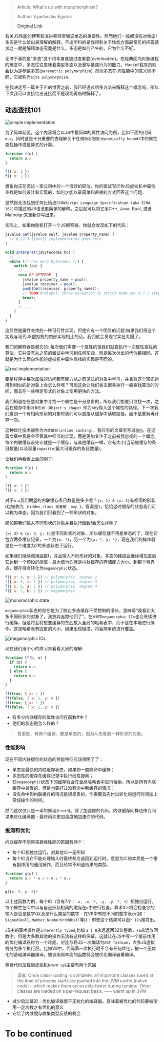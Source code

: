 > Article: What's up with monomorphism?

> Author: Vyacheslav Egorov

> [Original Link](https://mrale.ph/blog/2015/01/11/whats-up-with-monomorphism.html)

有关JS性能的博客和演讲都经常强调单态的重要性。然而他们一般都没有对单态/多态是什么给出易理解的解释。不出所料的是我得到关于性能方面最常见的问答请求之一就是解释单态究竟是什么，多态是如何产生的，它为什么不好。

无济于事的是"多态"这个词本身就被过度重载(overloaded)。在经典面向对象编程的概念中，多态往往意味着类型多态以及重写基类行为的能力。Haskell程序员则会认为是参数多态(`parametric polymorphism`). 然而多态在JS性能中的意义则不同，它被称为`site polymorphism`.

在我决定写一篇关于它的博客之前，我已经通过很多方法来解释这个概念吗，所以下次我可以直接给出链接而不是现场再临时解释了。

## 动态查找101

![simple implementation](https://github.com/RogerZZZZZ/V8-blog/blob/master/translation/What's-up-with-monomorphism/img/1.png)

为了简单起见，这个内容将会以JS中最简单的属性访问为例，比如下面的代码`o.x`。同时这是十分重要的去理解关于任何`动态范围(dynamically bound)`中的属性查找操作或是算式的计算。

```javascript
function f(o) {
  return o.x
}

f({ x: 1 })
f({ x: 2 })
```

想象你正在面试一家公司中的一个很好的职位，你的面试官问你JS虚拟机中属性查找是如何设计和实现的，如何才能以最简单和直接的方式回答这个问题。

显然你无法找到任何比给出`ECMAScript Language Specification (aka ECMA 262)`中描述的JS语法更简单的解释。之后就可以将它用C++, Java, Rust, 或者Malbolge来重新抄写出来。

实际上，如果你随机打开一个JS解释器，你就会发现如下的代码：

```javascript
jsvalue Get(jsvalue self, jsvalue property_name) {
  // 8.12.3 [[Get]] implementation goes here
}

void Interpret(jsbytecodes bc) {
  // ...
  while (/* has more bytecodes */) {
    switch (op) {
      // ...
      case OP_GETPROP: {
        jsvalue property_name = pop();
        jsvalue receiver = pop();
        push(Get(receiver, property_name));
        // TODO(mraleph): throw exception in strict mode per 8.7.1 step 3.
        break;
      }
      // ...
    }
  }
}
```

这显然是属性查找的一种可行性实现，但是它有一个明显的问题:如果我们将这个实现与现代JS虚拟机的内部实现相比的话，我们就会发现它实在太慢了。

我们的解释器是健忘的: 每次我们需要一个属性的值我们就要执行一次属性查找的算法，它并没有从之前的尝试中学习到任何东西，而是每次付出的代价都相同。这就是为什么面向性能的虚拟机中属性查找的实现是不同的。

![real implementation](https://github.com/RogerZZZZZ/V8-blog/blob/master/translation/What's-up-with-monomorphism/img/2.png)

要是程序中每次属性的访问都有能力从之前见过的对象中学习，并且将这个知识运用到相似的新对象上会怎么样呢？可能这会让我们省去很多执行一般查找算法的时间，而去在一些特定形式的对象上使用更快的方法。

我们知道在任意对象中寻找一个属性是十分昂贵的，所以我们想要只寻找一次，之后在缓存中用`对象形状（Object's shape）`作为key存入这个属性的路径。下一次我们看到一个有相同形状的对象时我们可以直接从缓存中读取路径，而不是重新再计算一次。

这种优化技术被称为`内敛缓存(inline caching)`，我只有的文章有写过[link](https://mrale.ph/blog/2012/06/03/explaining-js-vms-in-js-inline-caches.html)。在这篇文章中我将会不管其中细节的实现，而是更加专注于之前被我忽视的一个概念。每个内联缓存首先它就是一个缓存，与其他缓存一样，它有大小(当前被缓存的条目数量)以及容量`capacity`(最大可缓存的条目数量)。

让我们再看看上面的例子:
```javascript
function f(o) {
  return o.x
}

f({ x: 1 })
f({ x: 2 })
```

对于`o.x`我们期望的内联缓存条目数量是多少呢？`{x: 1} & {x: 2}`有相同的形状(也被称为 `_hidden_class 或者是 _map_`)，答案是`1`。恰恰这时缓存的状态我们可以称为单态，因为我们只看到了一种形状的对象。

那如果我们输入不同形状的对象并且执行函数f会怎么样呢？

`{x: 3} & {x: 3, y: 1}`是不同形状的对象，所以缓存就不再是单态的了，现在它包含两条缓存记录，一个为`{x: *}`，另一个为`{x: *, y: *}`，现在我们的操作就是在一个维度为2的多态状态下运行。

如果我们继续调用函数f，并且输入不同形状的对象，多态的维度会继续增加直到它达到一个预设的阈值 - 最大值也许就是内敛缓存的存储能力大小。到那个零界点，缓存将会转化为`megamorphic`状态。

```javascript
f({ x: 4, y: 1 }) // polymorphic, degree 2
f({ x: 5, z: 1 }) // polymorphic, degree 3
f({ x: 6, a: 1 }) // polymorphic, degree 4
f({ x: 7, b: 1 }) // megamorphic
```

![monomorphic state](https://github.com/RogerZZZZZ/V8-blog/blob/master/translation/What's-up-with-monomorphism/img/3.png)

`megamorphic`状态的存在是为了防止多态缓存不受控制的增长，意味着“我看到太多不同形状的对象了，我放弃追踪他们了”。在V8中`megamorphic ICs`也会继续进行缓存，但是将会将想要缓存的东西放入全局的哈希表中，而不是在本地进行操作。这张哈希表有固定的大小，如果出现碰撞，将会简单的进行覆盖。

![megamorphic ICs](https://github.com/RogerZZZZZ/V8-blog/blob/master/translation/What's-up-with-monomorphism/img/4.png)

现在我们用个小的练习来看看大家的理解:
```javascript
function ff(b, o) {
  if (b) {
    return o.x
  } else {
    return o.x
  }
}

ff(true, { x: 1 })
ff(false, { x: 2, y: 0 })
ff(true, { x: 1 })
ff(false, { x: 2, y: 0 })
```

- 有多少内联缓存的属性访问在函数ff中？
- 他们的状态是怎么样的？

> 答案是，有两个缓存，都是单态的，因为斗志看到一种形状的对象。

### 性能影响

现在不同内联缓存的状态的性能特征应该很明了了：

- 单态是最快的内联缓存状态，如果你一直能命中缓存；
- 多态性的缓存在缓存记录中执行线性搜索；
- 在`megamorphic`状态下的缓存将会在全局哈希表中进行搜索，所以是所有内联缓存中最慢的，但是也要好过没有命中到缓存的情况；
- 没有命中到内联缓存的情况是很昂贵的，你需要首先付出转化的运行时间加上常规操作的时间。

然而这仅仅只是一半的原理(`truth`)。除了加速你的代码，内联缓存同样也作为间谍来优化编译器 - 最终再次更加深度地加速你的代码。

### 推测和优化

内联缓存不能带来巅峰性能的原因有两个：

- 每个IC都独立运行，对其他IC一无所知
- 每个IC当它不能处理输入时最终都会退回到运行时。意思为IC的本质是一个带有副作用的通用操作，而且经常不知道结果的类型。

```javascript
function g(o) {
  return o.x * o.x + o.y * o.y
}

g({x: 0, y: 0})
```

以上述函数为例，每个IC（含有7个：`.x, .x, *, .y, .y, *, +`）都独自运行。每个属性在IC中以与自己形状相同的缓存在`o`中进行检查。算术IC`+`将会检查它的输入是否是数字(以及是什么类型的数字 - 在V8中有把不同的数字表示(如：`SignedSmall`, `Number`, `NumberOrOddball`等)) - 即使这个结果可以由`* ICs`推导出。

JS中的算术操作是`inherently typed`,比如 `a | 0`永远返回32位整数，`+a`永远放回数字。但是大多数其他的操作无法有这样的保证。这就让在JS中写一个提前作用的优化编译器称为一个难题。对比与将JS一次编译为`AOT fashion`，大多JS虚拟机分为多个执行层。比如V8中，代码第一次执行时不会有任何优化，被一个无优化的基础编译器编译。被调用频率高的函数将会被优化编译器重编译。

等待代码加载到虚拟机(`warm up`)主要有两个原因

> 译者: Once class-loading is complete, all important classes (used at the time of process start) are pushed into the JVM cache (native code) – which makes them accessible faster during runtime. Other classes are loaded on a per-request basis. ---- warm up in JVM

- 减少启动延迟：优化编译器慢于无优化的编译器。意味着被优化的代码要被使用一定次数才有优化的意义
- 它给了内敛缓存收集类型反馈的机会

# To be continued

